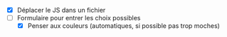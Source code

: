 - [x] Déplacer le JS dans un fichier
- [ ] Formulaire pour entrer les choix possibles
  - [x] Penser aux couleurs (automatiques, si possible pas trop moches)